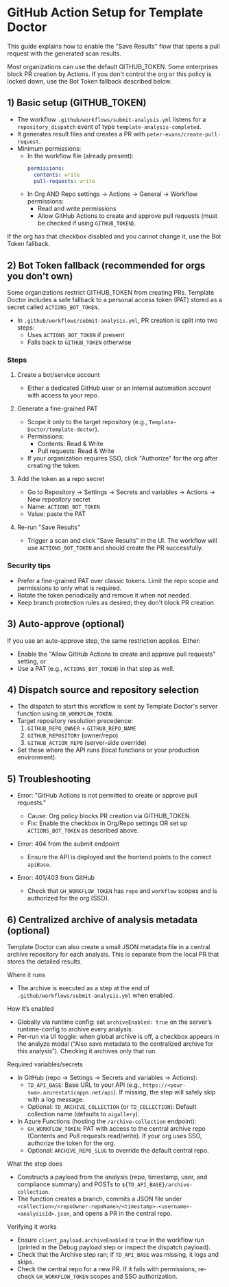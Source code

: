 # GitHub Action Setup for Template Doctor

This guide explains how to enable the "Save Results" flow that opens a pull request with the generated scan results.

Most organizations can use the default GITHUB_TOKEN. Some enterprises block PR creation by Actions. If you don't control the org or this policy is locked down, use the Bot Token fallback described below.

## 1) Basic setup (GITHUB_TOKEN)

- The workflow `.github/workflows/submit-analysis.yml` listens for a `repository_dispatch` event of type `template-analysis-completed`.
- It generates result files and creates a PR with `peter-evans/create-pull-request`.
- Minimum permissions:
  - In the workflow file (already present):
    ```yaml
    permissions:
      contents: write
      pull-requests: write
    ```
  - In Org AND Repo settings → Actions → General → Workflow permissions:
    - Read and write permissions
    - Allow GitHub Actions to create and approve pull requests (must be checked if using `GITHUB_TOKEN`).

If the org has that checkbox disabled and you cannot change it, use the Bot Token fallback.

## 2) Bot Token fallback (recommended for orgs you don't own)

Some organizations restrict GITHUB_TOKEN from creating PRs. Template Doctor includes a safe fallback to a personal access token (PAT) stored as a secret called `ACTIONS_BOT_TOKEN`.

- In `.github/workflows/submit-analysis.yml`, PR creation is split into two steps:
  - Uses `ACTIONS_BOT_TOKEN` if present
  - Falls back to `GITHUB_TOKEN` otherwise

### Steps

1. Create a bot/service account
   - Either a dedicated GitHub user or an internal automation account with access to your repo.

2. Generate a fine-grained PAT
   - Scope it only to the target repository (e.g., `Template-Doctor/template-doctor`).
   - Permissions:
     - Contents: Read & Write
     - Pull requests: Read & Write
   - If your organization requires SSO, click "Authorize" for the org after creating the token.

3. Add the token as a repo secret
   - Go to Repository → Settings → Secrets and variables → Actions → New repository secret
   - Name: `ACTIONS_BOT_TOKEN`
   - Value: paste the PAT

4. Re-run "Save Results"
   - Trigger a scan and click "Save Results" in the UI. The workflow will use `ACTIONS_BOT_TOKEN` and should create the PR successfully.

### Security tips

- Prefer a fine-grained PAT over classic tokens. Limit the repo scope and permissions to only what is required.
- Rotate the token periodically and remove it when not needed.
- Keep branch protection rules as desired; they don't block PR creation.

## 3) Auto-approve (optional)

If you use an auto-approve step, the same restriction applies. Either:

- Enable the "Allow GitHub Actions to create and approve pull requests" setting, or
- Use a PAT (e.g., `ACTIONS_BOT_TOKEN`) in that step as well.

## 4) Dispatch source and repository selection

- The dispatch to start this workflow is sent by Template Doctor's server function using `GH_WORKFLOW_TOKEN`.
- Target repository resolution precedence:
  1. `GITHUB_REPO_OWNER` + `GITHUB_REPO_NAME`
  2. `GITHUB_REPOSITORY` (owner/repo)
  3. `GITHUB_ACTION_REPO` (server-side override)
- Set these where the API runs (local functions or your production environment).

## 5) Troubleshooting

- Error: "GitHub Actions is not permitted to create or approve pull requests."
  - Cause: Org policy blocks PR creation via GITHUB_TOKEN.
  - Fix: Enable the checkbox in Org/Repo settings OR set up `ACTIONS_BOT_TOKEN` as described above.

- Error: 404 from the submit endpoint
  - Ensure the API is deployed and the frontend points to the correct `apiBase`.

- Error: 401/403 from GitHub
  - Check that `GH_WORKFLOW_TOKEN` has `repo` and `workflow` scopes and is authorized for the org (SSO).

## 6) Centralized archive of analysis metadata (optional)

Template Doctor can also create a small JSON metadata file in a central archive repository for each analysis. This is separate from the local PR that stores the detailed results.

Where it runs

- The archive is executed as a step at the end of `.github/workflows/submit-analysis.yml` when enabled.

How it’s enabled

- Globally via runtime config: set `archiveEnabled: true` on the server’s runtime-config to archive every analysis.
- Per-run via UI toggle: when global archive is off, a checkbox appears in the analyze modal (“Also save metadata to the centralized archive for this analysis”). Checking it archives only that run.

Required variables/secrets

- In GitHub (repo → Settings → Secrets and variables → Actions):
  - `TD_API_BASE`: Base URL to your API (e.g., `https://<your-swa>.azurestaticapps.net/api`). If missing, the step will safely skip with a log message.
  - Optional: `TD_ARCHIVE_COLLECTION` (or `TD_COLLECTION`): Default collection name (defaults to `aigallery`).
- In Azure Functions (hosting the `/archive-collection` endpoint):
  - `GH_WORKFLOW_TOKEN`: PAT with access to the central archive repo (Contents and Pull requests read/write). If your org uses SSO, authorize the token for the org.
  - Optional: `ARCHIVE_REPO_SLUG` to override the default central repo.

What the step does

- Constructs a payload from the analysis (repo, timestamp, user, and compliance summary) and POSTs to `${TD_API_BASE}/archive-collection`.
- The function creates a branch, commits a JSON file under `<collection>/<repoOwner-repoName>/<timestamp>-<username>-<analysisId>.json`, and opens a PR in the central repo.

Verifying it works

- Ensure `client_payload.archiveEnabled` is `true` in the workflow run (printed in the Debug payload step or inspect the dispatch payload).
- Check that the Archive step ran; if `TD_API_BASE` was missing, it logs and skips.
- Check the central repo for a new PR. If it fails with permissions, re-check `GH_WORKFLOW_TOKEN` scopes and SSO authorization.
